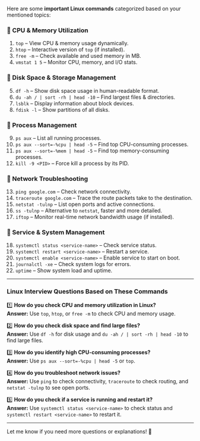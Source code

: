 
Here are some **important Linux commands** categorized based on your mentioned topics:  

### **🔹 CPU & Memory Utilization**  
1. `top` – View CPU & memory usage dynamically.  
2. `htop` – Interactive version of `top` (if installed).  
3. `free -m` – Check available and used memory in MB.  
4. `vmstat 1 5` – Monitor CPU, memory, and I/O stats.  

### **🔹 Disk Space & Storage Management**  
5. `df -h` – Show disk space usage in human-readable format.  
6. `du -ah / | sort -rh | head -10` – Find largest files & directories.  
7. `lsblk` – Display information about block devices.  
8. `fdisk -l` – Show partitions of all disks.  

### **🔹 Process Management**  
9. `ps aux` – List all running processes.  
10. `ps aux --sort=-%cpu | head -5` – Find top CPU-consuming processes.  
11. `ps aux --sort=-%mem | head -5` – Find top memory-consuming processes.  
12. `kill -9 <PID>` – Force kill a process by its PID.  

### **🔹 Network Troubleshooting**  
13. `ping google.com` – Check network connectivity.  
14. `traceroute google.com` – Trace the route packets take to the destination.  
15. `netstat -tulnp` – List open ports and active connections.  
16. `ss -tulnp` – Alternative to `netstat`, faster and more detailed.  
17. `iftop` – Monitor real-time network bandwidth usage (if installed).  

### **🔹 Service & System Management**  
18. `systemctl status <service-name>` – Check service status.  
19. `systemctl restart <service-name>` – Restart a service.  
20. `systemctl enable <service-name>` – Enable service to start on boot.  
21. `journalctl -xe` – Check system logs for errors.  
22. `uptime` – Show system load and uptime.  

---

### **Linux Interview Questions Based on These Commands**  
1️⃣ **How do you check CPU and memory utilization in Linux?**  
   **Answer:** Use `top`, `htop`, or `free -m` to check CPU and memory usage.  

2️⃣ **How do you check disk space and find large files?**  
   **Answer:** Use `df -h` for disk usage and `du -ah / | sort -rh | head -10` to find large files.  

3️⃣ **How do you identify high CPU-consuming processes?**  
   **Answer:** Use `ps aux --sort=-%cpu | head -5` or `top`.  

4️⃣ **How do you troubleshoot network issues?**  
   **Answer:** Use `ping` to check connectivity, `traceroute` to check routing, and `netstat -tulnp` to see open ports.  

5️⃣ **How do you check if a service is running and restart it?**  
   **Answer:** Use `systemctl status <service-name>` to check status and `systemctl restart <service-name>` to restart it.  

---

Let me know if you need more questions or explanations! 🚀
